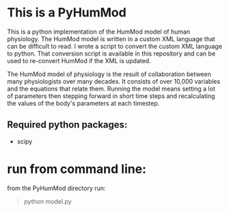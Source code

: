 # This is a PyHumMod
This is a python implementation of the HumMod model of human physiology. The HumMod model is written in a custom XML language that can be difficult to read. I wrote a script to convert the custom XML language to python. That conversion script is available in this repository and can be used to re-convert HumMod if the XML is updated.

The HumMod model of physiology is the result of collaboration between many physiologists over many decades. It consists of over 10,000 variables and the equations that relate them. Running the model means setting a lot of parameters then stepping forward in short time steps and recalculating the values of the body's parameters at each timestep.

## Required python packages:
- scipy

# run from command line:

from the PyHumMod directory run:
> python model.py
